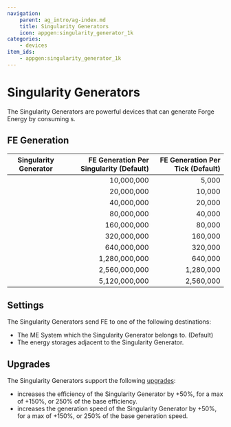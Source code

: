 ```yaml
---
navigation:
    parent: ag_intro/ag-index.md
    title: Singularity Generators
    icon: appgen:singularity_generator_1k
categories:
    - devices
item_ids:
    - appgen:singularity_generator_1k
---
```


# Singularity Generators

<Row gap="20">
<BlockImage id="appgen:singularity_generator_1k" scale="8"></BlockImage>
</Row>

The Singularity Generators are powerful devices that can generate Forge Energy by
consuming <ItemLink id="ae2:singularity" />s.

## FE Generation

| Singularity Generator                               | FE Generation Per Singularity (Default) | FE Generation Per Tick (Default) |
| --------------------------------------------------- | --------------------------------------: | -------------------------------: |
| <ItemLink id="appgen:singularity_generator_1k" />   |                              10,000,000 |                            5,000 |
| <ItemLink id="appgen:singularity_generator_4k" />   |                              20,000,000 |                           10,000 |
| <ItemLink id="appgen:singularity_generator_16k" />  |                              40,000,000 |                           20,000 |
| <ItemLink id="appgen:singularity_generator_64k" />  |                              80,000,000 |                           40,000 |
| <ItemLink id="appgen:singularity_generator_256k" /> |                             160,000,000 |                           80,000 |
| <ItemLink id="appgen:singularity_generator_1m" />   |                             320,000,000 |                          160,000 |
| <ItemLink id="appgen:singularity_generator_4m" />   |                             640,000,000 |                          320,000 |
| <ItemLink id="appgen:singularity_generator_16m" />  |                           1,280,000,000 |                          640,000 |
| <ItemLink id="appgen:singularity_generator_64m" />  |                           2,560,000,000 |                        1,280,000 |
| <ItemLink id="appgen:singularity_generator_256m" /> |                           5,120,000,000 |                        2,560,000 |

## Settings

The Singularity Generators send FE to one of the following destinations:

-   The ME System which the Singularity Generator belongs to. (Default)
-   The energy storages adjacent to the Singularity Generator.

## Upgrades

The Singularity Generators support the following [upgrades](ae2:items-blocks-machines/upgrade_cards.md):

-   <ItemLink id="ae2:energy_card" /> increases the efficiency of the Singularity Generator by +50%, for a max of +150%, or 250% of the base efficiency.
-   <ItemLink id="ae2:speed_card" /> increases the generation speed of the Singularity Generator by +50%, for a max of +150%, or 250% of the base generation speed.
